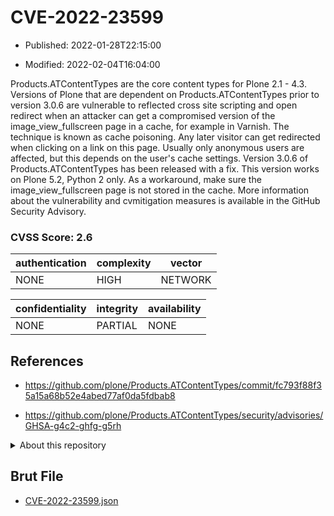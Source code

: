 # CVE-2022-23599

- Published: 2022-01-28T22:15:00

- Modified: 2022-02-04T16:04:00

Products.ATContentTypes are the core content types for Plone 2.1 - 4.3. Versions of Plone that are dependent on Products.ATContentTypes prior to version 3.0.6 are vulnerable to reflected cross site scripting and open redirect when an attacker can get a compromised version of the image_view_fullscreen page in a cache, for example in Varnish. The technique is known as cache poisoning. Any later visitor can get redirected when clicking on a link on this page. Usually only anonymous users are affected, but this depends on the user's cache settings. Version 3.0.6 of Products.ATContentTypes has been released with a fix. This version works on Plone 5.2, Python 2 only. As a workaround, make sure the image_view_fullscreen page is not stored in the cache. More information about the vulnerability and cvmitigation measures is available in the GitHub Security Advisory.

### CVSS Score: **2.6**

| authentication | complexity | vector |
| --- | --- | --- |
| NONE | HIGH | NETWORK |

| confidentiality | integrity | availability |
| --- | --- | --- |
| NONE | PARTIAL | NONE |

## References

* https://github.com/plone/Products.ATContentTypes/commit/fc793f88f35a15a68b52e4abed77af0da5fdbab8

* https://github.com/plone/Products.ATContentTypes/security/advisories/GHSA-g4c2-ghfg-g5rh

<details>
<summary>About this repository</summary> 

  This repository is part of the project [Live Hack CVE](https://github.com/Live-Hack-CVE). Main website can be found [www.live-hack.org](https://www.live-hack.org) 
  
  Made by [Sn0wAlice](https://github.com/Sn0wAlice) for the people that care about security and need to have a feed of the latest CVEs. Hope you enjoy it, don't forget to star the repo and follow me on [Twitter](https://twitter.com/Sn0wAlice) and [Github](https://github.com/Sn0wAlice). And that is my [personnal website](https://www.alice-snow.me/)

  - [Home Page](https://github.com/Live-Hack-CVE)
  - [Framework](https://github.com/Live-Hack-CVE/cve-framework)
  - [CVE database](https://github.com/Live-Hack-CVE/full_database)
  - [Changelog](https://github.com/Live-Hack-CVE/Changelog)
</details>

## Brut File

* [CVE-2022-23599.json](https://raw.githubusercontent.com/Live-Hack-CVE/full_database/main/cves/2022/CVE-2022-23599.json)

